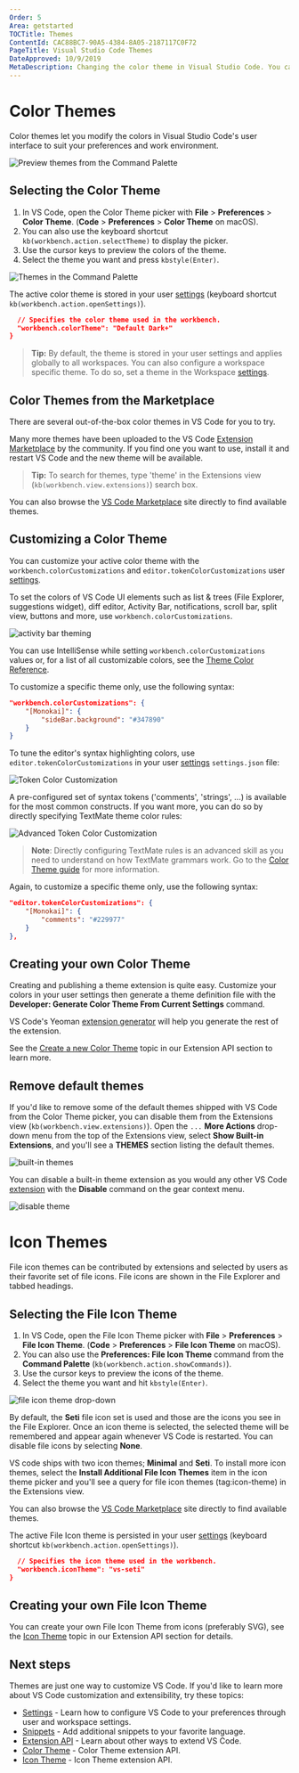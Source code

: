 ```yaml
---
Order: 5
Area: getstarted
TOCTitle: Themes
ContentId: CAC88BC7-90A5-4384-8A05-2187117C0F72
PageTitle: Visual Studio Code Themes
DateApproved: 10/9/2019
MetaDescription: Changing the color theme in Visual Studio Code. You can use color themes provided by VS Code, the community or create your own new themes.
---
```

# Color Themes

Color themes let you modify the colors in Visual Studio Code's user interface to suit your preferences and work environment.

![Preview themes from the Command Palette](images/themes/themes_hero.gif)

## Selecting the Color Theme

1. In VS Code, open the Color Theme picker with **File** > **Preferences** > **Color Theme**. (**Code** > **Preferences** > **Color Theme** on macOS).
2. You can also use the keyboard shortcut `kb(workbench.action.selectTheme)` to display the picker.
3. Use the cursor keys to preview the colors of the theme.
4. Select the theme you want and press `kbstyle(Enter)`.

![Themes in the Command Palette](images/themes/colorthemes.png)

The active color theme is stored in your user [settings](/docs/getstarted/settings.md) (keyboard shortcut `kb(workbench.action.openSettings)`).

```json
  // Specifies the color theme used in the workbench.
  "workbench.colorTheme": "Default Dark+"
}
```

> **Tip:** By default, the theme is stored in your user settings and applies globally to all workspaces. You can also configure a workspace specific theme. To do so, set a theme in the Workspace [settings](/docs/getstarted/settings.md#creating-user-and-workspace-settings).

## Color Themes from the Marketplace

There are several out-of-the-box color themes in VS Code for you to try.

Many more themes have been uploaded to the VS Code [Extension Marketplace](/docs/editor/extension-gallery.md) by the community.  If you find one you want to use, install it and restart VS Code and the new theme will be available.

> **Tip:** To search for themes, type 'theme' in the Extensions view (`kb(workbench.view.extensions)`) search box.

<div class="marketplace-extensions-themes"></div>

You can also browse the [VS Code Marketplace](https://marketplace.visualstudio.com/vscode/Themes) site directly to find available themes.

## Customizing a Color Theme

You can customize your active color theme with the `workbench.colorCustomizations` and `editor.tokenColorCustomizations` user [settings](/docs/getstarted/settings.md).

To set the colors of VS Code UI elements such as list & trees (File Explorer, suggestions widget), diff editor, Activity Bar, notifications, scroll bar, split view, buttons and more, use `workbench.colorCustomizations`.

![activity bar theming](images/themes/theme-activitybar.gif)

You can use IntelliSense while setting `workbench.colorCustomizations` values or, for a list of all customizable colors, see the [Theme Color Reference](/docs/getstarted/theme-color-reference.md).

To customize a specific theme only, use the following syntax:

```json
"workbench.colorCustomizations": {
    "[Monokai]": {
        "sideBar.background": "#347890"
    }
}
```

To tune the editor's syntax highlighting colors, use `editor.tokenColorCustomizations` in your user [settings](/docs/getstarted/settings.md) `settings.json` file:

![Token Color Customization](images/themes/token_color_customization.png)

A pre-configured set of syntax tokens ('comments', 'strings', ...) is available for the most common constructs. If you want more, you can do so by directly specifying TextMate theme color rules:

![Advanced Token Color Customization](images/themes/token_color_customization_advanced.png)

>**Note**: Directly configuring TextMate rules is an advanced skill as you need to understand on how TextMate grammars work. Go to the [Color Theme guide](/api/extension-guides/color-theme.md) for more information.

Again, to customize a specific theme only, use the following syntax:

```json
"editor.tokenColorCustomizations": {
    "[Monokai]": {
        "comments": "#229977"
    }
},
```

## Creating your own Color Theme

Creating and publishing a theme extension is quite easy. Customize your colors in your user settings then generate a theme definition file with the **Developer: Generate Color Theme From Current Settings** command.

VS Code's Yeoman [extension generator](/api/get-started/your-first-extension.md) will help you generate the rest of the extension.

See the [Create a new Color Theme](/api/extension-guides/color-theme.md#create-a-new-color-theme) topic in our Extension API section to learn more.

## Remove default themes

If you'd like to remove some of the default themes shipped with VS Code from the Color Theme picker, you can disable them from the Extensions view (`kb(workbench.view.extensions)`). Open the `...` **More Actions** drop-down menu from the top of the Extensions view, select **Show Built-in Extensions**, and you'll see a **THEMES** section listing the default themes.

![built-in themes](images/themes/built-in-themes.png)

You can disable a built-in theme extension as you would any other VS Code [extension](/docs/editor/extension-gallery.md) with the **Disable** command on the gear context menu.

![disable theme](images/themes/disable-theme.png)

# Icon Themes

File icon themes can be contributed by extensions and selected by users as their favorite set of file icons. File icons are shown in the File Explorer and tabbed headings.

## Selecting the File Icon Theme

1. In VS Code, open the File Icon Theme picker with **File** > **Preferences** > **File Icon Theme**. (**Code** > **Preferences** > **File Icon Theme** on macOS).
2. You can also use the **Preferences: File Icon Theme** command from the **Command Palette** (`kb(workbench.action.showCommands)`).
3. Use the cursor keys to preview the icons of the theme.
4. Select the theme you want and hit `kbstyle(Enter)`.

![file icon theme drop-down](images/themes/file-icon-theme-dropdown.png)

By default, the **Seti** file icon set is used and those are the icons you see in the File Explorer. Once an icon theme is selected, the selected theme will be remembered and appear again whenever VS Code is restarted. You can disable file icons by selecting **None**.

VS code ships with two icon themes; **Minimal** and **Seti**. To install more icon themes, select the **Install Additional File Icon Themes** item in the icon theme picker and you'll see a query for file icon themes (tag:icon-theme) in the Extensions view.

You can also browse the [VS Code Marketplace](https://marketplace.visualstudio.com/vscode/Themes) site directly to find available themes.

The active File Icon theme is persisted in your user [settings](/docs/getstarted/settings.md) (keyboard shortcut `kb(workbench.action.openSettings)`).

```json
  // Specifies the icon theme used in the workbench.
  "workbench.iconTheme": "vs-seti"
}
```

## Creating your own File Icon Theme

You can create your own File Icon Theme from icons (preferably SVG), see the [Icon Theme](/api/extension-guides/icon-theme.md) topic in our Extension API section for details.

## Next steps

Themes are just one way to customize VS Code. If you'd like to learn more about VS Code customization and extensibility, try these topics:

* [Settings](/docs/getstarted/settings) -  Learn how to configure VS Code to your preferences through user and workspace settings.
* [Snippets](/docs/editor/userdefinedsnippets.md) - Add additional snippets to your favorite language.
* [Extension API](/api) - Learn about other ways to extend VS Code.
* [Color Theme](/api/extension-guides/color-theme.md) - Color Theme extension API.
* [Icon Theme](/api/extension-guides/icon-theme.md) - Icon Theme extension API.
